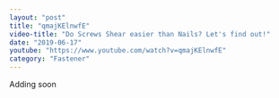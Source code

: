 ```yaml
---
layout: "post"
title: "qmajKElnwfE"
video-title: "Do Screws Shear easier than Nails? Let's find out!"
date: "2019-06-17"
youtube: "https://www.youtube.com/watch?v=qmajKElnwfE"
category: "Fastener"
---
```

<div class="space-y-1"><p class="text-gray-400">Adding soon</p></div>